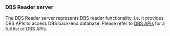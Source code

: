 ### DBS Reader server
The DBS Reader server represents DBS reader functionality, i.e.
it provides DBS APIs to access DBS back-end database. Please
refer to [DBS APIs](apis.md) for a full list of DBS APIs.
